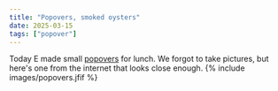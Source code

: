 ```yaml
---
title: "Popovers, smoked oysters"
date: 2025-03-15
tags: ["popover"]
---
```


Today E made small <a href="/tags/popover">popovers</a> for lunch. We forgot to take pictures, but here's one from the internet that looks close enough. 
{% include images/popovers.jfif %}
